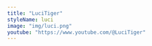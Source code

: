 ```yaml
---
title: "LuciTiger"
styleName: luci
image: "img/luci.png"
youtube: "https://www.youtube.com/@LuciTiger"
---
```

